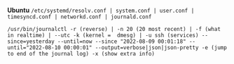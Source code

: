 

**Ubuntu**
`/etc/systemd/resolv.conf | system.conf | user.conf | timesyncd.conf | networkd.conf | journald.conf`



`/usr/bin/journalctl -r (reverse) | -n 20 (20 most recent) | -f (what in realtime) | --utc
            -k (kernel =  dmesg) | -u ssh (services)
            --since=yesterday --until=now
            --since "2022-08-09 00:01:18" --until="2022-08-10 00:00:01"
            --output=verbose|json|json-pretty
            -e (jump to end of the journal log)
            -x (show extra info)`
            
 
